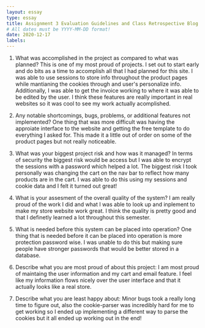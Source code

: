 ```yaml
---
layout: essay
type: essay
title: Assignment 3 Evaluation Guidelines and Class Retrospective Blog
# All dates must be YYYY-MM-DD format!
date: 2020-12-17
labels:
---
```


1. What was accomplished in the project as compared to what was planned?
This is one of my most proud of projects. I set out to start early and do bits as a time to accomplish all that I had planned for this site. I was able to use sessions to store info throughout the product pages while mantianing the cookies through and user's personalize info. Additionally, I was able to get the invoice working to where it was able to be edited by the user. I think these features are really important in real websites so it was cool to see my work actually acomplished. 

2. Any notable shortcomings, bugs, problems, or additional features not implemented?
One thing that was more difficult was having the approiate interface to the website and getting the free template to do everything I asked for. This made it a little out of order on some of the product pages but not really noticeable. 

3. What was your biggest project risk and how was it managed? 
In terms of security the biggest risk would be access but I was able to encrypt the sessions with a password which helped a lot. The biggest risk I took personally was changing the cart on the nav bar to reflect how many products are in the cart. I was able to do this using my sessions and cookie data and I felt it turned out great! 

4. What is your assesment of the overall quality of the system?
I am really proud of the work I did and what I was able to look up and inplement to make my store website work great. I think the quality is pretty good and that I definetly learned a lot throughout this semester. 

5. What is needed before this system can be placed into operation?
One thing that is needed before it can be placed into operation is more protection password wise. I was unable to do this but making sure people have stronger passwords that would be better stored in a database. 

6. Describe what you are most proud of about this project: 
I am most proud of maintaing the user information and my cart and email feature. I feel like my information flows nicely over the user interface and that it actually looks like a real store. 

7. Describe what you are least happy about: 
Minor bugs took a really long time to figure out, also the cookie-parser was incredibly hard for me to get working so I ended up implementing a different way to parse the cookies but it all ended up working out in the end!
